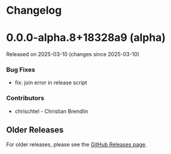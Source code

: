 # Changelog

# 0.0.0-alpha.8+18328a9 (alpha)

Released on 2025-03-10 (changes since 2025-03-10)

### Bug Fixes

- fix: join error in release script


### Contributors

- chrischtel - Christian Brendlin


## Older Releases

For older releases, please see the [GitHub Releases page](https://github.com///releases).
